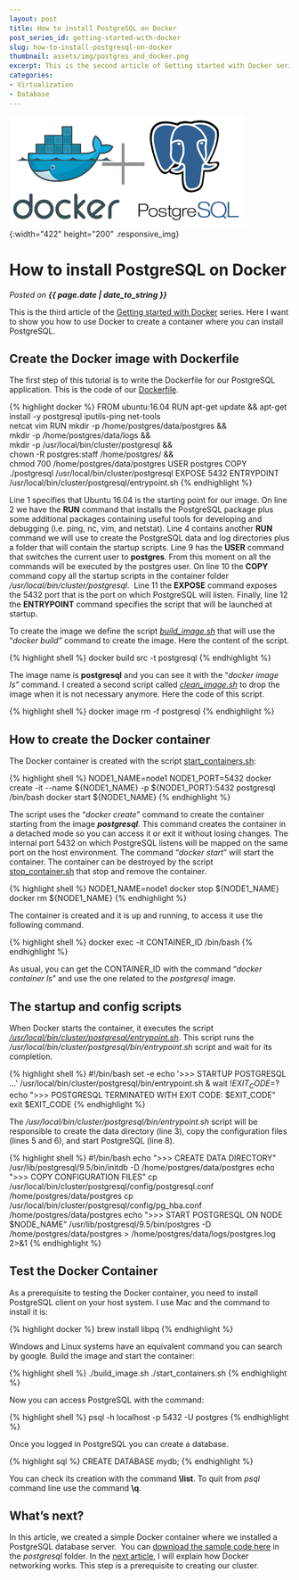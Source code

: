 ```yaml
---
layout: post
title: How to install PostgreSQL on Docker
post_series_id: getting-started-with-docker
slug: how-to-install-postgresql-on-docker
thumbnail: assets/img/postgres_and_docker.png
excerpt: This is the second article of Getting started with Docker series. You&#039;ll learn how to install PostgreSQL on a Docker container.
categories: 
- Virtualization
- Database
---
```


![How to install PostgreSQL on Docker](assets/img/postgres_and_docker.png){:width="422" height="200" .responsive_img}

# How to install PostgreSQL on Docker
_Posted on **{{ page.date | date_to_string }}**_

This is the third article of the [Getting started with Docker](getting-started-with-docker) series. Here I want to show you how to use Docker to create a container where you can install PostgreSQL.

## Create the Docker image with Dockerfile

The first step of this tutorial is to write the Dockerfile for our PostgreSQL application. This is the code of our [Dockerfile](https://github.com/sasadangelo/docker-tutorials/blob/master/postgresql/src/Dockerfile).

{% highlight docker %}
FROM ubuntu:16.04
RUN apt-get update && apt-get install -y postgresql iputils-ping net-tools \
    netcat vim
RUN mkdir -p /home/postgres/data/postgres && \
    mkdir -p /home/postgres/data/logs && \
    mkdir -p /usr/local/bin/cluster/postgresql && \
    chown -R postgres:staff /home/postgres/ && \
    chmod 700 /home/postgres/data/postgres
USER postgres
COPY ./postgresql /usr/local/bin/cluster/postgresql
EXPOSE 5432
ENTRYPOINT /usr/local/bin/cluster/postgresql/entrypoint.sh
{% endhighlight %}

Line 1 specifies that Ubuntu 16.04 is the starting point for our image. On line 2 we have the **RUN** command that installs the PostgreSQL package plus some additional packages containing useful tools for developing and debugging (i.e. ping, nc, vim, and netstat). Line 4 contains another **RUN** command we will use to create the PostgreSQL data and log directories plus a folder that will contain the startup scripts. Line 9 has the **USER** command that switches the current user to **postgres**. From this moment on all the commands will be executed by the postgres user. On line 10 the **COPY** command copy all the startup scripts in the container folder _/usr/local/bin/cluster/postgresql_.  Line 11 the **EXPOSE** command exposes the 5432 port that is the port on which PostgreSQL will listen. Finally, line 12 the **ENTRYPOINT** command specifies the script that will be launched at startup.

To create the image we define the script [_build\_image.sh_](https://github.com/sasadangelo/docker-tutorials/blob/master/postgresql/build_image.sh) that will use the “_docker build”_ command to create the image. Here the content of the script.

{% highlight shell %}
docker build src -t postgresql
{% endhighlight %}

The image name is **postgresql** and you can see it with the “_docker image ls”_ command. I created a second script called [_clean\_image.sh_](https://github.com/sasadangelo/docker-tutorials/blob/master/postgresql/clean_image.sh) to drop the image when it is not necessary anymore. Here the code of this script.

{% highlight shell %}
docker image rm -f postgresql
{% endhighlight %}

## How to create the Docker container

The Docker container is created with the script [start\_containers.sh](https://github.com/sasadangelo/docker-tutorials/blob/master/postgresql/start_containers.sh):

{% highlight shell %}
NODE1_NAME=node1
NODE1_PORT=5432
docker create -it --name ${NODE1_NAME} -p ${NODE1_PORT}:5432 postgresql /bin/bash
docker start ${NODE1_NAME}
{% endhighlight %}

The script uses the “_docker create_” command to create the container starting from the image **_postgresql_**. This command creates the container in a detached mode so you can access it or exit it without losing changes. The internal port 5432 on which PostgreSQL listens will be mapped on the same port on the host environment. The command “_docker start_” will start the container. The container can be destroyed by the script [stop\_container.sh](https://github.com/sasadangelo/docker-tutorials/blob/master/postgresql/stop_containers.sh) that stop and remove the container.

{% highlight shell %}
NODE1_NAME=node1
docker stop ${NODE1_NAME}
docker rm ${NODE1_NAME}
{% endhighlight %}

The container is created and it is up and running, to access it use the following command.

{% highlight shell %}
docker exec -it CONTAINER_ID /bin/bash
{% endhighlight %}

As usual, you can get the CONTAINER\_ID with the command “_docker container ls_” and use the one related to the _postgresql_ image.

## The startup and config scripts

When Docker starts the container, it executes the script [_/usr/local/bin/cluster/postgresql/entrypoint.sh_](https://github.com/sasadangelo/docker-tutorials/blob/master/postgresql/src/postgresql/entrypoint.sh). This script runs the _/usr/local/bin/cluster/postgresql/bin/entrypoint.sh_ script and wait for its completion.

{% highlight shell %}
#!/bin/bash
set -e
echo '>>> STARTUP POSTGRESQL ...'
/usr/local/bin/cluster/postgresql/bin/entrypoint.sh & wait ${!}
EXIT_CODE=$?
echo ">>> POSTGRESQL TERMINATED WITH EXIT CODE: $EXIT_CODE"
exit $EXIT_CODE
{% endhighlight %}

The _/usr/local/bin/cluster/postgresql/bin/entrypoint.sh_ script will be responsible to create the data directory (line 3), copy the configuration files (lines 5 and 6), and start PostgreSQL (line 8).

{% highlight shell %}
#!/bin/bash
echo ">>> CREATE DATA DIRECTORY"
/usr/lib/postgresql/9.5/bin/initdb -D /home/postgres/data/postgres
echo ">>> COPY CONFIGURATION FILES"
cp /usr/local/bin/cluster/postgresql/config/postgresql.conf /home/postgres/data/postgres
cp /usr/local/bin/cluster/postgresql/config/pg_hba.conf /home/postgres/data/postgres
echo ">>> START POSTGRESQL ON NODE $NODE_NAME"
/usr/lib/postgresql/9.5/bin/postgres -D /home/postgres/data/postgres > /home/postgres/data/logs/postgres.log 2>&1
{% endhighlight %}

## Test the Docker Container

As a prerequisite to testing the Docker container, you need to install PostgreSQL client on your host system. I use Mac and the command to install it is:

{% highlight docker %}
brew install libpq
{% endhighlight %}

Windows and Linux systems have an equivalent command you can search by google. Build the image and start the container:

{% highlight shell %}
./build_image.sh
./start_containers.sh
{% endhighlight %}

Now you can access PostgreSQL with the command:

{% highlight shell %}
psql -h localhost -p 5432 -U postgres
{% endhighlight %}

Once you logged in PostgreSQL you can create a database.

{% highlight sql %}
CREATE DATABASE mydb;
{% endhighlight %}

You can check its creation with the command **\\list**. To quit from _psql_ command line use the command **\\q**.

## What’s next?

In this article, we created a simple Docker container where we installed a PostgreSQL database server.  You can [download the sample code here](https://github.com/sasadangelo/docker-tutorials) in the _postgresql_ folder. In the [next article](how-docker-networking-works), I will explain how Docker networking works. This step is a prerequisite to creating our cluster.
